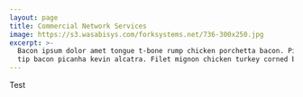 ```yaml
---
layout: page
title: Commercial Network Services
image: https://s3.wasabisys.com/forksystems.net/736-300x250.jpg
excerpt: >-
  Bacon ipsum dolor amet tongue t-bone rump chicken porchetta bacon. Pig chislic porchetta ball
  tip bacon picanha kevin alcatra. Filet mignon chicken turkey corned beef chislic biltong.
---
```


Test
